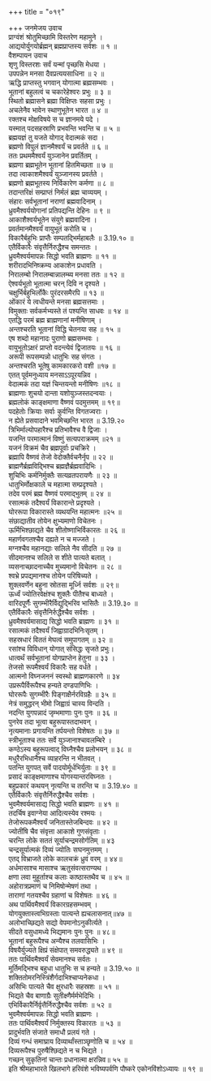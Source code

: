 +++
title = "०१९"

+++
जनमेजय उवाच  
प्राग्वंशं श्रोतुमिच्छामि विस्तरेण महामुने ।  
आद्ययोर्युगयोर्ब्रह्मन् ब्रह्मप्राप्तस्य सर्वशः ॥ १ ॥  
वैशम्पायन उवाच  
शृणु विस्तरशः सर्वं यन्मां पृच्छसि मेधया ।  
उपपन्नेन मनसा दैवप्रत्ययसाधिना ॥ २ ॥  
ऋद्धि प्राप्तस्तु भगवान् योगात्मा ब्रह्मसम्भवः ।  
भूतानां बहुलत्वं च चकारेहेश्वरः प्रभुः ॥ ३ ॥  
स्थितो ब्रह्मासने ब्रह्मा विक्षिप्तः सहसा प्रभुः ।  
अचलेनैव भावेन स्थाणुभूतेन भारत ॥ ४ ॥  
रक्तश्च मोक्षविषये स च ज्ञानमये पदे ।  
यस्मात् पदसहस्राणि प्रभवन्ति भवन्ति च ॥ ५ ॥  
ब्रह्मयज्ञं तु यजते योगाद् वेदात्मकं सदा ।  
ब्रह्मणो विपुलं ज्ञानमैश्वर्यं च प्रवर्तते ॥ ६ ॥  
ततः प्रथममैश्वर्यं युञ्जानेन प्रवर्तितम् ।  
ब्रह्मणा ब्रह्मभूतेन भूतानां हितमिच्छता ॥ ७ ॥  
तदा त्वाकाशमैश्वर्यं युञ्जानस्य प्रवर्तते ।  
ब्रह्मणो ब्रह्मभूतस्य निर्विकारेण कर्मणा ॥ ८ ॥  
तदान्तरिक्षं सम्प्राप्तं निर्मलं ब्रह्म चाव्ययम् ।  
संहारः सर्वभूतानां नराणां ब्रह्मवादिनाम् ।  
ध्रुवमैश्वर्ययोगानां प्रतिपद्यन्ति देहिनः ॥ ९ ॥  
आकाशैश्वर्यभूतेन संयुगे ब्रह्मवादिना ।  
प्रवर्तमानमैश्वर्यं वायुभूतं करोति च ।  
विकारैर्बहुभिः प्राप्तैः सम्पतद्भिर्महाबलैः ॥ 3.19.१० ॥  
एतैर्विकारैः संवृत्तैर्निरुद्धैश्च समन्ततः ।  
ध्रुवमैश्वर्यमापन्नः सिद्धो भवति ब्राह्मणः ॥ ११ ॥  
शरीरादभिनिष्क्रम्य आकाशेन प्रधावति ।  
निरालम्बो निरालम्बान्नालम्ब्य मनसा ततः ॥ १२ ॥  
ऐश्वर्यभूतो भूतात्मा चरन् दिवि न दृश्यते ।  
चक्षुर्भिर्बहुभिर्लोकैः पुरंदरसमैरपि ॥ १३ ॥  
ओंकारं ये त्वधीयन्ते मनसा ब्रह्मसत्तमाः ।  
विमुक्ताः सर्वकर्मभ्यस्ते तं पश्यन्ति साधवः ॥ १४ ॥  
एतद्धि परमं ब्रह्म ब्राह्मणानां मनीषिणाम् ।  
अन्तश्चरति भूतानां विद्धि चेतनया सह ॥ १५ ॥  
एष शब्दो महानादः पुराणो ब्रह्मसम्भवः ।  
वायुभूतोऽक्षरं प्राप्तो वदन्त्येवं द्विजातयः ॥ १६ ॥  
अरूपी रूपसम्पन्नो धातुभिः सह संगतः ।  
अन्तश्चरति भूतेषु कामकारकरो वशी ॥१७ ॥  
एतत् पूर्वमनुध्याय मनसाऽऽपूरयन्निव ।  
वेदात्मकं तदा यज्ञं चिन्तयन्तो मनीषिणः ॥१८ ॥  
ब्राह्मणाः शुचयो दान्ता यशोयुञ्जस्तदन्वयाः ।  
ब्रह्मलोकं काङ्क्षमाणा वैष्णवं पदमुत्तमम् ॥ १९॥  
पदहेतोः क्रियाः सर्वाः कुर्वन्ति विगतज्वराः ।  
न ह्येते प्रसवादाने भवमिच्छन्ति भारत ॥ 3.19.२०  
त्रिभिर्माल्योपहारैश्च प्रतिभावैश्च वै द्विजाः ।  
यजन्ति परमात्मानं विष्णुं सत्यपराक्रमम् ॥२१ ॥  
यजनं विक्रमं चैव ब्रह्मपूर्वाः प्रचक्रिरे ।  
ब्रह्मापि वैष्णवं तेजो वेदोक्तैर्वचनैर्नृप ॥ २२ ॥  
ब्राह्मणैर्ब्रह्मविद्भिश्च ब्रह्मज्ञैर्ब्रह्मवादिभिः ।  
शुचिभिः कर्मनिर्मुक्तैः सत्यव्रतपरायणैः ॥ २३ ॥  
धातुभिर्मोक्षकाले च महात्मा सम्प्रदृश्यते ।  
तदेव परमं ब्रह्म वैष्णवं परमाद्भुतम् ॥ २४ ॥  
रसात्मकं तदैश्वर्यं विकारान्ते प्रदृश्यते ।  
घोररूपा विकारास्ते व्यथयन्ति महात्मनः ॥२५ ॥  
संछाद्यातीव तोयेन क्षुभ्यमाणो विचेतनः ।  
ऊर्मिभिश्छाद्यते चैव शीतोष्णाभिर्विकारतः ॥ २६ ॥  
महार्णवगतश्चैव दह्यते न च मज्जते ।  
मग्नश्चैव महानद्याः सलिले नैव सीदति ॥ २७ ॥  
सीदमानश्च सलिले स शीते पात्यते बलात् ।  
व्यसनाच्छादनाच्चैव मुच्यमानो विचेतनः ॥ २८ ॥  
श्वभ्रे प्रपद्यमानश्च तोयेन परिषिच्यते ।  
शुक्लवर्णेन बहुना स्रोतसा मूर्ध्नि सर्वशः ॥ २९॥  
ऊर्ध्वं ज्योतिरवेक्षंश्च शुक्लैः पीतैश्च बाध्यते ।  
वारिदपूर्णैः सुगम्भीरैर्विद्युद्भिरिव भासितैः ॥ 3.19.३० ॥  
एतैर्विकारैः संवृत्तैनिर्रुद्धैश्चैव सर्वशः ।  
ध्रुवमैश्वर्यमासाद्य सिद्धो भवति ब्राह्मणः ॥ ३१ ॥  
रसात्मकं तदैश्वर्यं जिह्वाग्रादभिनिःसृतम् ।  
सहस्रधारं विततं मेघत्वं समुपागतम् ॥ ३२ ॥  
रसांश्च विविधान् योगात् संसिद्धः सृजते प्रभुः।  
धात्वर्थं सर्वभूतानां योगप्राप्तेन हेतुना ॥ ३३ ।  
तेजसो रूपमैश्वर्यं विकारैः सह वर्धते ।  
आत्मनो विघ्नजननं स्वस्थो ब्राह्मणकारणे ॥ ३४  
उप्ररूपैर्विरूपैश्च हन्यते दण्डपाणिभिः ।  
घोररूपैः सुगम्भीरैः पिङ्गाक्षैर्नरविग्रहैः ॥ ३५ ॥  
नेत्रं समुद्धरन् भीमो जिह्वाग्रं चास्य विन्दति ।  
नदन्ति युगपन्नादं जृम्भमाणाः पुनः पुनः ॥ ३६ ॥  
पुनरेव तदा भूत्वा बहुरूपास्तदाभवन् ।  
नृत्यमानाः प्रगायन्ति तर्पयन्तो विशेषतः ॥ ३७ ॥  
स्त्रीभूताश्च ततः सर्वे युञ्जानाश्चावलम्बिरे ।  
कण्ठेऽस्य बहुरूपत्वाद् विघ्नैश्चैव प्रलोभयन् ॥ ३८ ॥  
मधुरैरभिधानैश्च व्याहरन्ति न भीतवत् ।  
पतन्ति युगपत् सर्वे पादयोर्मूर्धभिर्युताः ॥ ३९ ॥  
प्रसादं काङ्क्षमाणाश्च योगस्यान्तरविघ्नतः ।  
बहुप्रकारं कथयन् नृत्यन्ति च तरन्ति च ॥ 3.19.४० ॥  
एतैर्विकारैः संवृत्तैर्निरुद्धैश्चैव सर्वशः ।  
भुवमैश्वर्यमासाद्य सिद्धो भवति ब्राह्मणः ॥ ४१ ॥  
तदर्चिष इवाग्नेया आदित्यस्येव रश्मयः ।  
तेजोरूपकमैश्वर्यं जनितास्तेजबिन्दवः ॥ ४२ ॥  
ज्योतींषि चैव संवृत्ता आकाशे गुणसंवृताः ।  
चरन्ति लोके सततं सूर्याचन्द्रमसोर्गतिम् ॥ ४३  
चन्द्रसूर्यात्मकं दिव्यं ज्योतिः सघनमुत्तमम् ।  
एतद् विभ्राजते लोके कालचक्रं ध्रुवं वरम् ॥ ४४॥  
अर्धमासाश्च मासाश्च ऋतुसंवत्सराण्यथ ।  
क्षणा लवा मुहूर्ताश्च कलाः काष्ठास्तथैव च ॥ ४५ ॥  
अहोरात्रप्रमाणं च निमिषोन्मेषणं तथा ।  
ताराणां गतयश्चैव ग्रहाणां च विशेषतः ॥ ४६ ॥  
अथ पार्थिवमैश्वर्यं विकारग्रहसम्भवम् ।  
योगयुक्तास्त्वभिग्रस्ताः पात्यन्ते ह्यचलासनात्॥४७ ॥  
अलोभाच्छिद्यते सद्यो वेपमानोऽनुकीर्त्यते ।  
सीदते वसुधामध्ये भिद्यमानः पुनः पुनः ॥ ४८॥  
भूतानां बहुरूपैश्च अन्यैश्च तलवासिभिः ।  
विषयैर्युज्यते क्षिप्रं संक्षेपात् समवरुद्ध्यते ॥ ४९ ॥  
ततः पार्थिवमैश्वर्यं सेवमानश्च सर्वतः ।  
मूर्तिमद्भिश्च बहुधा धातुभिः स च हन्यते ॥ 3.19.५० ॥  
शक्तितोमरनिस्त्रिंशैर्गदाभिश्चाप्यनेकधा ।  
असिभिः पात्यते चैव क्षुरधारैः सहस्रशः ॥ ५१ ॥  
भिद्यते चैव बाणाग्रैः सुतीक्ष्णैर्मर्मभेदिभिः ।  
एभिर्विकारैर्निर्वृत्तैर्निरुद्धैश्चैव सर्वशः ॥ ५२ ॥  
भुवमैश्वर्यमापन्नः सिद्धो भवति ब्राह्मणः ।  
ततः पार्थिवमैश्वर्यं निर्मुक्तस्य विकारतः ॥ ५३ ॥  
प्रादुर्भवति संजाते समाधौ प्रलयं गते ।  
दिव्यं गन्धं समाघ्राय दिव्यार्थांस्ताञ्छृणोति च ॥ ५४ ॥  
दिव्यरूपैश्च पुरुषैश्छिद्यते न च भिद्यते ।  
गच्छन् सुकृतिनां चान्तः प्रधानात्मा क्षरन्निव॥ ५५ ॥  
इति श्रीमहाभारते खिलभागे हरिवंशे भविष्यपर्वणि पौष्करे एकोनविंशोऽध्यायः ॥ १९ ॥
